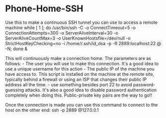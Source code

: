 # Phone-Home-SSH
Use this to make a continuous SSH tunnel you can use to access a remote machine
while [ 1 ]; do /usr/bin/ssh -C -o ConnectTimeout=5 -o ConnectionAttempts=300 -o ServerAliveInterval=30 -o ServerAliveCountMax=3 -o UserKnownHostsfile=/dev/null -o StrictHostKeyChecking=no -i /home/<some-user>/.ssh/id_dsa -p <some-weird-ssh-port> -R 2889:localhost:22 <some-user>@<your-home-IP-address> -N; done &

This will continuously make a connection home.  The parameters are as follows:
<some-user> - The user you will use to make this connection.  It's a good idea to use a unique username for this action
<your-home-IP-address> - The public IP of the machine you have access to.  This script is installed on the machine at the remote site, typically behind a firewall or using an ISP that changes their public IP address all the time.
<some-weird-ssh-port> - use something besides port 22 to avoid password-guessing attacks.  It's also a good idea to disable password authentication completely when doing this.  Public-private key pairs are the way to go!!

Once the connection is made you can use this command to connect to the host on the other end:
ssh -p 2889 <user>@127.0.0.1
